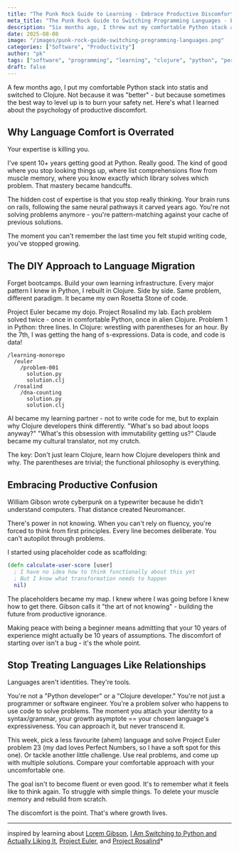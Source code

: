 ```yaml
---
title: "The Punk Rock Guide to Learning - Embrace Productive Discomfort with Programming Languages"
meta_title: "The Punk Rock Guide to Switching Programming Languages - Embrace Productive Discomfort"
description: "Six months ago, I threw out my comfortable Python stack and switched to Clojure. Not because it was 'better' - but because sometimes the best way to level up is to burn your safety net. Here's what I learned about the psychology of productive discomfort."
date: 2025-08-08
image: "/images/punk-rock-guide-switching-programming-languages.png"
categories: ["Software", "Productivity"]
author: "pk"
tags: ["software", "programming", "learning", "clojure", "python", "personal reflections", "bricolage"]
draft: false
---
```


A few months ago, I put my comfortable Python stack into statis and switched to Clojure. Not because it was "better" - but because sometimes the best way to level up is to burn your safety net. Here's what I learned about the psychology of productive discomfort.

## Why Language Comfort is Overrated

Your expertise is killing you.

I've spent 10+ years getting good at Python. Really good. The kind of good where you stop looking things up, where list comprehensions flow from muscle memory, where you know exactly which library solves which problem. That mastery became handcuffs.

The hidden cost of expertise is that you stop really thinking. Your brain runs on rails, following the same neural pathways it carved years ago. You're not solving problems anymore - you're pattern-matching against your cache of previous solutions.

The moment you can't remember the last time you felt stupid writing code, you've stopped growing.

## The DIY Approach to Language Migration

Forget bootcamps. Build your own learning infrastructure. Every major pattern I knew in Python, I rebuilt in Clojure. Side by side. Same problem, different paradigm. It became my own Rosetta Stone of code.

Project Euler became my dojo. Project Rosalind my lab. Each problem solved twice - once in comfortable Python, once in alien Clojure.
Problem 1 in Python: three lines. In Clojure: wrestling with parentheses for an hour.
By the 7th, I was getting the hang of s-expressions. Data is code, and code is data!

```
/learning-monorepo
  /euler
    /problem-001
      solution.py
      solution.clj
  /rosalind
    /dna-counting
      solution.py
      solution.clj
```

AI became my learning partner - not to write code for me, but to explain why Clojure developers think differently. "What's so bad about loops anyway?" "What's this obsession with immutability getting us?" Claude became my cultural translator, not my crutch.

The key: Don't just learn Clojure, learn how Clojure developers think and why. The parentheses are trivial; the functional philosophy is everything.

## Embracing Productive Confusion

William Gibson wrote cyberpunk on a typewriter because he didn't understand computers. That distance created Neuromancer.

There's power in not knowing. When you can't rely on fluency, you're forced to think from first principles. Every line becomes deliberate. You can't autopilot through problems.

I started using placeholder code as scaffolding:
```clojure
(defn calculate-user-score [user]
  ; I have no idea how to think functionally about this yet
  ; But I know what transformation needs to happen
  nil)
```

The placeholders became my map. I knew where I was going before I knew how to get there. Gibson calls it "the art of not knowing" - building the future from productive ignorance.

Making peace with being a beginner means admitting that your 10 years of experience might actually be 10 years of assumptions. The discomfort of starting over isn't a bug - it's the whole point.

## Stop Treating Languages Like Relationships

Languages aren't identities. They're tools.

You're not a "Python developer" or a "Clojure developer." You're not just a programmer or software engineer. You're a problem solver who happens to use code to solve problems. The moment you attach your identity to a syntax/grammar, your growth asymptote == your chosen language's expressiveness. You can approach it, but never transcend it.

This week, pick a less favourite (ahem) language and solve Project Euler problem 23 (my dad loves Perfect Numbers, so I have a soft spot for this one). Or tackle another little challenge.
Use real problems, and come up with multiple solutions. Compare your comfortable approach with your uncomfortable one.

The goal isn't to become fluent or even good. It's to remember what it feels like to think again. To struggle with simple things. To delete your muscle memory and rebuild from scratch.

The discomfort is the point. That's where growth lives.

---
inspired by learning about [Lorem Gibson](http://loremgibson.com/), [I Am Switching to Python and Actually Liking It](https://www.cesarsotovalero.net/blog/i-am-switching-to-python-and-actually-liking-it.html), [Project Euler](https://projecteuler.net/), and [Project Rosalind](https://rosalind.info/)*